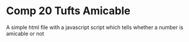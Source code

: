 # Comp 20 Tufts Amicable
A simple html file with a javascript script which tells whether a number is amicable or not

